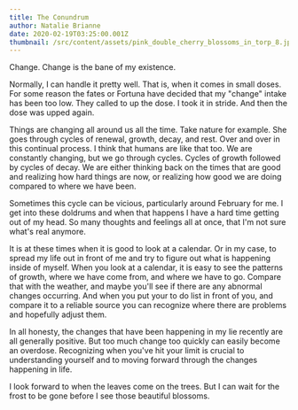 ```yaml
---
title: The Conundrum
author: Natalie Brianne
date: 2020-02-19T03:25:00.001Z
thumbnail: /src/content/assets/pink_double_cherry_blossoms_in_torp_8.jpg
---
```

Change. Change is the bane of my existence.

Normally, I can handle it pretty well. That is, when it comes in small doses. For some reason the fates or Fortuna have decided that my "change" intake has been too low. They called to up the dose. I took it in stride. And then the dose was upped again.

Things are changing all around us all the time. Take nature for example. She goes through cycles of renewal, growth, decay, and rest. Over and over in this continual process. I think that humans are like that too. We are constantly changing, but we go through cycles. Cycles of growth followed by cycles of decay. We are either thinking back on the times that are good and realizing how hard things are now, or realizing how good we are doing compared to where we have been.

Sometimes this cycle can be vicious, particularly around February for me. I get into these doldrums and when that happens I have a hard time getting out of my head. So many thoughts and feelings all at once, that I'm not sure what's real anymore.

It is at these times when it is good to look at a calendar. Or in my case, to spread my life out in front of me and try to figure out what is happening inside of myself. When you look at a calendar, it is easy to see the patterns of growth, where we have come from, and where we have to go. Compare that with the weather, and maybe you'll see if there are any abnormal changes occurring. And when you put your to do list in front of you, and compare it to a reliable source you can recognize where there are problems and hopefully adjust them.

In all honesty, the changes that have been happening in my lie recently are all generally positive. But too much change too quickly can easily become an overdose. Recognizing when you've hit your limit is crucial to understanding yourself and to moving forward through the changes happening in life.

I look forward to when the leaves come on the trees. But I can wait for the frost to be gone before I see those beautiful blossoms.

